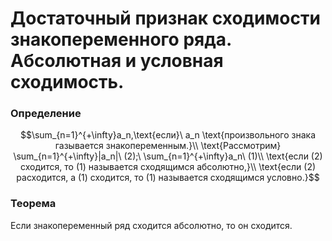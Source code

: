 # Достаточный признак сходимости знакопеременного ряда. Абсолютная и условная сходимость.

### Определение 

$$\sum_{n=1}^{+\infty}a_n,\text{если}\ a_n \text{произвольного знака газывается знакопеременным.}\\
\text{Рассмотрим} \sum_{n=1}^{+\infty}|a_n|\ (2);\ \sum_{n=1}^{+\infty}a_n\ (1)\\
\text{если (2) сходится, то (1) называется сходящимся абсолютно,}\\
\text{если (2) расходится, а (1) сходится, то (1) называется сходящимся условно.}$$

### Теорема

Если знакопеременный ряд сходится абсолютно, то он сходится.